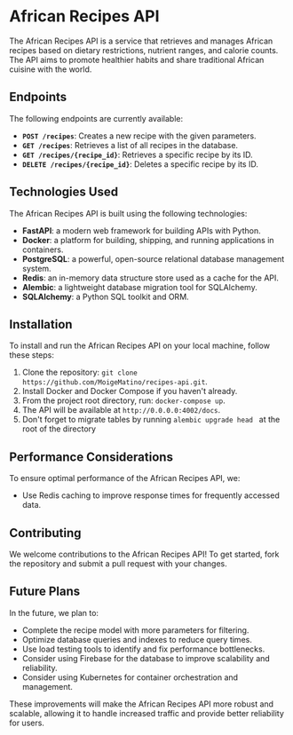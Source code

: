 # African Recipes API

The African Recipes API is a service that retrieves and manages African recipes based on dietary restrictions, nutrient ranges, and calorie counts. The API aims to promote healthier habits and share traditional African cuisine with the world.

## Endpoints

The following endpoints are currently available:

- **`POST /recipes`**: Creates a new recipe with the given parameters.
- **`GET /recipes`**: Retrieves a list of all recipes in the database.
- **`GET /recipes/{recipe_id}`**: Retrieves a specific recipe by its ID.
- **`DELETE /recipes/{recipe_id}`**: Deletes a specific recipe by its ID.

## Technologies Used

The African Recipes API is built using the following technologies:

- **FastAPI**: a modern web framework for building APIs with Python.
- **Docker**: a platform for building, shipping, and running applications in containers.
- **PostgreSQL**: a powerful, open-source relational database management system.
- **Redis**: an in-memory data structure store used as a cache for the API.
- **Alembic**: a lightweight database migration tool for SQLAlchemy.
- **SQLAlchemy**: a Python SQL toolkit and ORM.

## Installation

To install and run the African Recipes API on your local machine, follow these steps:

1. Clone the repository: `git clone https://github.com/MoigeMatino/recipes-api.git`.
2. Install Docker and Docker Compose if you haven't already.
3. From the project root directory, run: `docker-compose up`.
4. The API will be available at `http://0.0.0.0:4002/docs`.
5. Don't forget to migrate tables by running `alembic upgrade head
   ` at the root of the directory

## Performance Considerations

To ensure optimal performance of the African Recipes API, we:

- Use Redis caching to improve response times for frequently accessed data.

## Contributing

We welcome contributions to the African Recipes API! To get started, fork the repository and submit a pull request with your changes.

## Future Plans

In the future, we plan to:

- Complete the recipe model with more parameters for filtering.
- Optimize database queries and indexes to reduce query times.
- Use load testing tools to identify and fix performance bottlenecks.
- Consider using Firebase for the database to improve scalability and reliability.
- Consider using Kubernetes for container orchestration and management.

These improvements will make the African Recipes API more robust and scalable, allowing it to handle increased traffic and provide better reliability for users.
